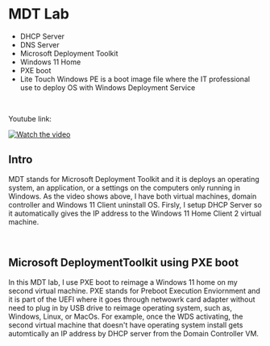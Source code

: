 <h1>MDT Lab</h1>

<ul>
  <li>DHCP Server</li>
  <li>DNS Server</li>
  <li>Microsoft Deployment Toolkit</li>
  <li>Windows 11 Home</li>
  <li>PXE boot</li>
  <li>Lite Touch Windows PE is a boot image file where the IT professional use to deploy OS with Windows Deployment Service</li>
</ul>

<br>

<p>Youtube link:</p>

[![Watch the video](https://img.youtube.com/vi/GTKrgrngOTs/0.jpg)](https://www.youtube.com/watch?v=GTKrgrngOTs)


<h2>Intro</h2>

<p>
MDT stands for Microsoft Deployment Toolkit and it is deploys an operating system, an application, or a settings on the computers only running in Windows. As the video shows above, I have both virtual machines, domain controller and Windows 11 Client uninstall OS. Firsly, I setup DHCP Server so it automatically gives the IP address to the Windows 11 Home Client 2 virtual machine.
</p>

<br>

<h2>Microsoft DeploymentToolkit using PXE boot</h2>

<p>
  In this MDT lab, I use PXE boot to reimage a Windows 11 home on my second virtual machine.
  PXE stands for Preboot Execution Enviornment and it is part of the UEFI where it goes through netwowrk card adapter without need to plug in by USB drive to reimage operating system, such as, Windows, Linux, or MacOs. For example,  once the WDS activating, the second virtual machine that doesn't have operating system install gets automtically an IP address by DHCP server from the Domain Controller VM. 
</p>

